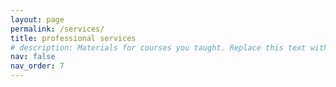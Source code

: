 ```yaml
---
layout: page
permalink: /services/
title: professional services
# description: Materials for courses you taught. Replace this text with your description.
nav: false
nav_order: 7
---
```


